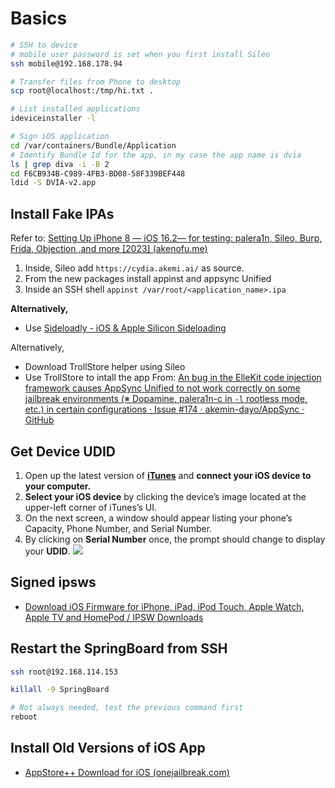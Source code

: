 # Basics
```bash
# SSH to device
# mobile user password is set when you first install Sileo
ssh mobile@192.168.178.94 

# Transfer files from Phone to desktop
scp root@localhost:/tmp/hi.txt .

# List installed applications
ideviceinstaller -l

# Sign iOS application
cd /var/containers/Bundle/Application
# Identify Bundle Id for the app, in my case the app name is dvia
ls | grep diva -i -B 2
cd F6CB934B-C989-4FB3-BD08-58F339BEF448
ldid -S DVIA-v2.app
```
## Install Fake IPAs
Refer to: [Setting Up iPhone 8 — iOS 16.2— for testing: palera1n, Sileo, Burp, Frida, Objection ,and more [2023] (akenofu.me)](https://blog.akenofu.me/setting-up-iphone-8-ios-16-for-pen-testing-ios-apps-2023/)
1. Inside, Sileo add `https://cydia.akemi.ai/` as source.
2. From the new packages install appinst and appsync Unified
3. Inside an SSH shell `appinst /var/root/<application_name>.ipa`

**Alternatively,**
- Use [Sideloadly - iOS & Apple Silicon Sideloading](https://sideloadly.io/)

Alternatively,
- Download TrollStore helper using Sileo
- Use TrollStore to intall the app
From: [An bug in the ElleKit code injection framework causes AppSync Unified to not work correctly on some jailbreak environments (※ Dopamine, palera1n-c in `-l` rootless mode, etc.) in certain configurations · Issue #174 · akemin-dayo/AppSync · GitHub](https://github.com/akemin-dayo/AppSync/issues/174)

## Get Device UDID
1.  Open up the latest version of [**iTunes**](http://www.apple.com/itunes/) and **connect your iOS device to your computer.**
2.  **Select your iOS device** by clicking the device’s image located at the upper-left corner of iTunes’s UI.
3. On the next screen, a window should appear listing your phone’s Capacity, Phone Number, and Serial Number.
4. By clicking on **Serial Number** once, the prompt should change to display your **UDID**.
	![](/Screenshots/Pasted%20image%2020230113102610.png)

## Signed ipsws
- [Download iOS Firmware for iPhone, iPad, iPod Touch, Apple Watch, Apple TV and HomePod / IPSW Downloads](https://ipsw.me/)

## Restart the SpringBoard from SSH
```bash
ssh root@192.168.114.153

killall -9 SpringBoard

# Not always needed, test the previous command first
reboot
```

## Install Old Versions of iOS App
- [AppStore++ Download for iOS (onejailbreak.com)](https://onejailbreak.com/blog/appstoreplusplus/)


